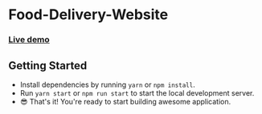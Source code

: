 # Food-Delivery-Website

### [Live demo](https://react-quick-food.firebaseapp.com/)

## Getting Started

- Install dependencies by running `yarn` or `npm install`.
- Run `yarn start` or `npm run start` to start the local development server.
- 😎 That's it! You're ready to start building awesome application.
